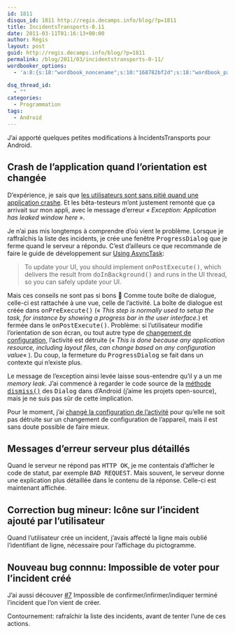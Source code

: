 ```yaml
---
id: 1811
disqus_id: 1811 http://regis.decamps.info/blog/?p=1811
title: IncidentsTransports-0.11
date: 2011-03-11T01:16:13+00:00
author: Régis
layout: post
guid: http://regis.decamps.info/blog/?p=1811
permalink: /blog/2011/03/incidentstransports-0-11/
wordbooker_options:
  - 'a:8:{s:18:"wordbook_noncename";s:10:"168782bf2d";s:18:"wordbook_page_post";s:4:"-100";s:18:"wordbook_orandpage";s:1:"2";s:23:"wordbook_default_author";s:1:"1";s:23:"wordbook_extract_length";s:3:"256";s:19:"wordbook_actionlink";s:3:"300";s:18:"wordbook_attribute";s:0:"";s:29:"wordbooker_status_update_text";s:33:"New blog post :  %title% - %link%";}'

dsq_thread_id:
  - ""
categories:
  - Programmation
tags:
  - Android
---
```

J’ai apporté quelques petites modifications à IncidentsTransports pour Android.

## Crash de l’application quand l’orientation est changée

D’expérience, je sais que [les utilisateurs sont sans pitié quand une application crashe](https://market.android.com/details?id=info.decamps.droid.photoid). Et les bêta-testeurs m’ont justement remonté que ça arrivait sur mon appli, avec le message d’erreur _« Exception: Application has leaked window here »_. 

Je n’ai pas mis longtemps à comprendre d’où vient le problème. Lorsque je raffraîchis la liste des incidents, je crée une fenêtre <tt>ProgressDialog</tt> que je ferme quand le serveur a répondu. C’est d’ailleurs ce que recommande de faire le guide de développement sur [Using AsyncTask](http://developer.android.com/guide/topics/fundamentals/processes-and-threads.html#AsyncTask): 

> To update your UI, you should implement <tt>onPostExecute()</tt>, which delivers the result from <tt>doInBackground()</tt> and runs in the UI thread, so you can safely update your UI. 

Mais ces conseils ne sont pas si bons 🙁 Comme toute boîte de dialogue, celle-ci est rattachée à une vue, celle de l’activité. La boîte de dialogue est créée dans <tt>onPreExecute()</tt> (« _This step is normally used to setup the task, for instance by showing a progress bar in the user interface._) et fermée dans le <tt>onPostExecute()</tt>. Problème: si l’utilisateur modifie l’orientation de son écran, ou tout autre type de [changement de configuration](http://developer.android.com/reference/android/app/Activity.html#ConfigurationChanges), l’activité est détruite (« _This is done because any application resource, including layout files, can change based on any configuration value_« ). Du coup, la fermeture du <tt>ProgressDialog</tt> se fait dans un contexte qui n’existe plus.

Le message de l’exception ainsi levée laisse sous-entendre qu’il y a un me _memory leak_. J’ai commencé à regarder le code source de la [méthode <tt>dismiss()</tt>](http://www.google.com/codesearch/p?hl=fr#uX1GffpyOZk/core/java/android/app/Dialog.java&q=android%20dialog%20dismiss&l=264) des <tt>Dialog</tt> dans d’Android (j’aime les projets open-source), mais je ne suis pas sûr de cette implication.

Pour le moment, j’ai [changé la configuration de l’activité](https://bitbucket.org/regis/incidentstransports/issue/4/activity-has-leaked-window-phonewindow#comment-400129) pour qu’elle ne soit pas détruite sur un changement de configuration de l’appareil, mais il est sans doute possible de faire mieux.

## Messages d’erreur serveur plus détaillés

Quand le serveur ne répond pas <tt>HTTP OK</tt>, je me contentais d’afficher le code de statut, par exemple <tt>BAD REQUEST</tt>. Mais souvent, le serveur donne une explication plus détaillée dans le contenu de la réponse. Celle-ci est maintenant affichée.

## Correction bug mineur: Icône sur l’incident ajouté par l’utilisateur

Quand l’utilisateur crée un incident, j’avais affecté la ligne mais oublié l’identifiant de ligne, nécessaire pour l’affichage du pictogramme.

## Nouveau bug connnu: Impossible de voter pour l’incident créé

J’ai aussi découver [#7](https://bitbucket.org/regis/incidentstransports/issue/7/impossible-de-voter-pour-l-incident-cr) Impossible de confirmer/infirmer/indiquer terminé l’incident que l’on vient de créer.
  
Contournement: rafraîchir la liste des incidents, avant de tenter l’une de ces actions.
